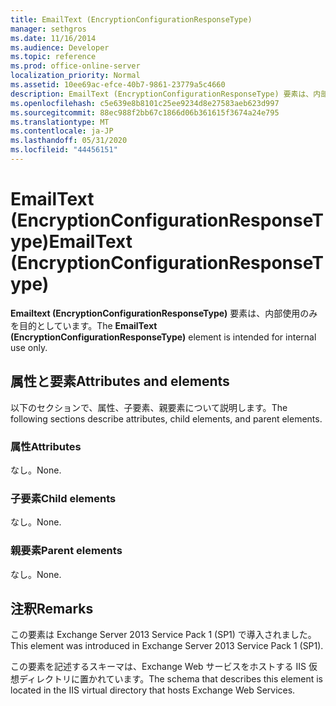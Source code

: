 ```yaml
---
title: EmailText (EncryptionConfigurationResponseType)
manager: sethgros
ms.date: 11/16/2014
ms.audience: Developer
ms.topic: reference
ms.prod: office-online-server
localization_priority: Normal
ms.assetid: 10ee69ac-efce-40b7-9861-23779a5c4660
description: EmailText (EncryptionConfigurationResponseType) 要素は、内部使用のみを目的としています。
ms.openlocfilehash: c5e639e8b8101c25ee9234d8e27583aeb623d997
ms.sourcegitcommit: 88ec988f2bb67c1866d06b361615f3674a24e795
ms.translationtype: MT
ms.contentlocale: ja-JP
ms.lasthandoff: 05/31/2020
ms.locfileid: "44456151"
---
```

# <a name="emailtext-encryptionconfigurationresponsetype"></a><span data-ttu-id="1b763-103">EmailText (EncryptionConfigurationResponseType)</span><span class="sxs-lookup"><span data-stu-id="1b763-103">EmailText (EncryptionConfigurationResponseType)</span></span>

<span data-ttu-id="1b763-104">**Emailtext (EncryptionConfigurationResponseType)** 要素は、内部使用のみを目的としています。</span><span class="sxs-lookup"><span data-stu-id="1b763-104">The **EmailText (EncryptionConfigurationResponseType)** element is intended for internal use only.</span></span> 

## <a name="attributes-and-elements"></a><span data-ttu-id="1b763-105">属性と要素</span><span class="sxs-lookup"><span data-stu-id="1b763-105">Attributes and elements</span></span>

<span data-ttu-id="1b763-106">以下のセクションで、属性、子要素、親要素について説明します。</span><span class="sxs-lookup"><span data-stu-id="1b763-106">The following sections describe attributes, child elements, and parent elements.</span></span>
  
### <a name="attributes"></a><span data-ttu-id="1b763-107">属性</span><span class="sxs-lookup"><span data-stu-id="1b763-107">Attributes</span></span>

<span data-ttu-id="1b763-108">なし。</span><span class="sxs-lookup"><span data-stu-id="1b763-108">None.</span></span>
  
### <a name="child-elements"></a><span data-ttu-id="1b763-109">子要素</span><span class="sxs-lookup"><span data-stu-id="1b763-109">Child elements</span></span>

<span data-ttu-id="1b763-110">なし。</span><span class="sxs-lookup"><span data-stu-id="1b763-110">None.</span></span>
  
### <a name="parent-elements"></a><span data-ttu-id="1b763-111">親要素</span><span class="sxs-lookup"><span data-stu-id="1b763-111">Parent elements</span></span>

<span data-ttu-id="1b763-112">なし。</span><span class="sxs-lookup"><span data-stu-id="1b763-112">None.</span></span>
  
## <a name="remarks"></a><span data-ttu-id="1b763-113">注釈</span><span class="sxs-lookup"><span data-stu-id="1b763-113">Remarks</span></span>

<span data-ttu-id="1b763-114">この要素は Exchange Server 2013 Service Pack 1 (SP1) で導入されました。</span><span class="sxs-lookup"><span data-stu-id="1b763-114">This element was introduced in Exchange Server 2013 Service Pack 1 (SP1).</span></span>
  
<span data-ttu-id="1b763-115">この要素を記述するスキーマは、Exchange Web サービスをホストする IIS 仮想ディレクトリに置かれています。</span><span class="sxs-lookup"><span data-stu-id="1b763-115">The schema that describes this element is located in the IIS virtual directory that hosts Exchange Web Services.</span></span>
  

